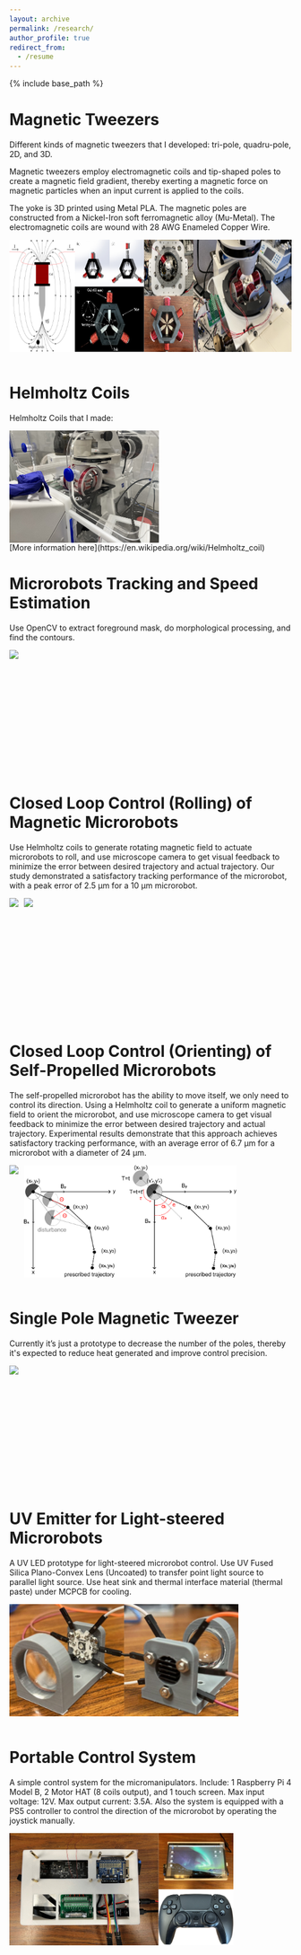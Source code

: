 ```yaml
---
layout: archive
permalink: /research/
author_profile: true
redirect_from:
  - /resume
---
```


{% include base_path %}

Magnetic Tweezers
=====
Different kinds of magnetic tweezers that I developed: tri-pole, quadru-pole, 2D, and 3D.

Magnetic tweezers employ electromagnetic coils and tip-shaped poles to create a magnetic field gradient, thereby exerting a magnetic force on magnetic particles when an input current is applied to the coils. 

The yoke is 3D printed using Metal PLA. The magnetic poles are constructed from a Nickel-Iron soft ferromagnetic alloy (Mu-Metal). The electromagnetic coils are wound with 28 AWG Enameled Copper Wire.
<div style="display: flex; align-items: center;">
  <img src='/images/tweezerall.png' style="height: 200px;">
</div>
<br>

Helmholtz Coils
=====
Helmholtz Coils that I made: 

<div style="display: flex; align-items: center;">
  <img src='/images/helmholtz.jpg' style="height: 200px;">
</div>
[More information here](https://en.wikipedia.org/wiki/Helmholtz_coil)
<br>

Microrobots Tracking and Speed Estimation
=====
Use OpenCV to extract foreground mask, do morphological processing, and find the contours.
<div style="display: flex; align-items: center;">
  <img src='/images/speed.gif' style="height: 200px;">
</div>
<br>

Closed Loop Control (Rolling) of Magnetic Microrobots
=====
Use Helmholtz coils to generate rotating magnetic field to actuate microrobots to roll, and use microscope camera to get visual feedback to minimize the error between desired trajectory and actual trajectory. Our study demonstrated a satisfactory tracking performance of the microrobot, with a peak error of 2.5 μm for a 10 μm microrobot.
<div style="display: flex; align-items: center;">
  <img src='/images/helical.gif' style="height: 200px; margin-right: 10px;">
  <img src='/images/rotating_field.png' style="height: 200px;">
</div>
<br>

Closed Loop Control (Orienting) of Self-Propelled Microrobots
=====
The self-propelled microrobot has the ability to move itself, we only need to control its direction. Using a Helmholtz coil to generate a uniform magnetic field to orient the microrobot, and use microscope camera to get visual feedback to minimize the error between desired trajectory and actual trajectory. Experimental results demonstrate that this approach achieves satisfactory tracking performance, with an average error of 6.7 μm for a microrobot with a diameter of 24 μm.
<div style="display: flex; align-items: center;">
  <img src='/images/bubble.gif' style="height: 200px; margin-right: 10px;">
  <img src='/images/closeloop.png' style="height: 200px;">
</div>
<br>

Single Pole Magnetic Tweezer
=====
Currently it’s just a prototype to decrease the number of the poles, thereby it's expected to reduce heat generated and improve control precision.
<div style="display: flex; align-items: center;">
  <img src='/images/one.gif' style="height: 200px;">
</div>
<br>

UV Emitter for Light-steered Microrobots
=====
A UV LED prototype for light-steered microrobot control. Use UV Fused Silica Plano-Convex Lens (Uncoated) to transfer point light source to parallel light source. Use heat sink and thermal interface material (thermal paste) under MCPCB for cooling.
<div style="display: flex; align-items: center;">
  <img src='/images/light.png' style="height: 200px;">
</div>
<br>

Portable Control System
=====
A simple control system for the micromanipulators. Include: 1 Raspberry Pi 4 Model B, 2 Motor HAT (8 coils output), and 1 touch screen. 
Max input voltage: 12V. 
Max output current: 3.5A.
Also the system is equipped with a PS5 controller to control the direction of the microrobot by operating the joystick manually.
<div style="display: flex; align-items: center;">
  <img src='/images/system.png' style="height: 200px;">
</div>
